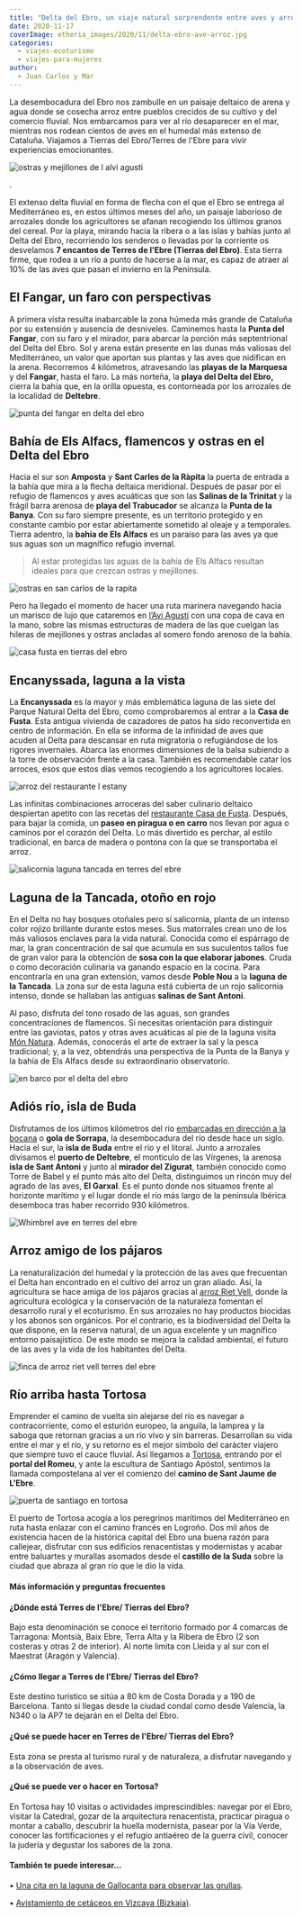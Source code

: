 ```yaml
---
title: "Delta del Ebro, un viaje natural sorprendente entre aves y arrozales"
date: 2020-11-17
coverImage: etheria_images/2020/11/delta-ebro-ave-arroz.jpg
categories: 
  - viajes-ecoturismo
  - viajes-para-mujeres
author: 
  - Juan Carlos y Mar
---
```


La desembocadura del Ebro nos zambulle en un paisaje deltaico de arena y agua donde se cosecha arroz entre pueblos crecidos de su cultivo y del comercio fluvial. Nos embarcamos para ver al río desaparecer en el mar, mientras nos rodean cientos de aves en el humedal más extenso de Cataluña. Viajamos a Tierras del Ebro/Terres de l'Ebre para vivir experiencias emocionantes.

![ostras y mejillones de l alvi agusti](etheria_images/2020/11/delta-del-ebro-bahia-els-alfacs.jpg "Granja de ostras y mejillones de L'Avi Agustí en Sant Carles de la Rápita.")

. 

El extenso delta fluvial en forma de flecha con el que el Ebro se entrega al 
Mediterráneo es, en estos últimos meses del año, un paisaje laborioso de arrozales donde 
los agricultores se afanan recogiendo los últimos granos del cereal. Por la playa, 
mirando hacia la ribera o a las islas y bahías junto al Delta del Ebro, recorriendo los 
senderos o llevadas por la corriente os desvelamos **7 encantos de Terres de l’Ebre 
(Tierras del Ebro)**. Esta tierra firme, que rodea a un río a punto de hacerse a la mar, 
es capaz de atraer al 10% de las aves que pasan el invierno en la Península. 

## El Fangar, un faro con perspectivas

A primera vista resulta inabarcable la zona húmeda más grande de Cataluña por su 
extensión y ausencia de desniveles. Caminemos hasta la **Punta del Fangar**, con su faro 
y el mirador, para abarcar la porción más septentrional del Delta del Ebro. Sol y arena 
están presente en las dunas más valiosas del Mediterráneo, un valor que aportan sus 
plantas y las aves que nidifican en la arena. Recorremos 4 kilómetros, atravesando las 
**playas de la Marquesa** y del **Fangar**, hasta el faro. La más norteña, la **playa 
del Delta del Ebro,** cierra la bahía que, en la orilla opuesta, es contorneada por los 
arrozales de la localidad de **Deltebre**. 

![punta del fangar en delta del ebro](etheria_images/2020/11/delta-del-ebro-el-fangar-683x1024.jpg "Península del Fangar.")

## Bahía de Els Alfacs, flamencos y ostras en el Delta del Ebro

Hacia el sur son **Amposta** y **Sant Carles de la Ràpita** la puerta de entrada a la 
bahía que mira a la flecha deltaica meridional. Después de pasar por el refugio de 
flamencos y aves acuáticas que son las **Salinas de la Trinitat** y la frágil barra 
arenosa de **playa del Trabucador** se alcanza la **Punta de la Banya**. Con su faro 
siempre presente, es un territorio protegido y en constante cambio por estar 
abiertamente sometido al oleaje y a temporales. Tierra adentro, la **bahía de Els 
Alfacs** es un paraíso para las aves ya que sus aguas son un magnífico refugio invernal. 

> Al estar protegidas las aguas de la bahía de Els Alfacs resultan ideales para que 
> crezcan ostras y mejillones. 

![ostras en san carlos de la rapita](etheria_images/2020/11/delta-del-ebro-ostras-bahia-els-alfacs.jpg "Ostras de L'Avi Agustí, en el Delta del Ebro.")

Pero ha llegado el momento de hacer una ruta marinera navegando hacia un marisco de lujo 
que cataremos en [l’Avi Agustí](http://www.aviagusti.com/quienes-somos/) con una copa de 
cava en la mano, sobre las mismas estructuras de madera de las que cuelgan las hileras 
de mejillones y ostras ancladas al somero fondo arenoso de la bahía. 

![casa fusta en tierras del ebro](etheria_images/2020/11/delta-ebro-laguna-Encanyssada.jpg "Canales de Casa de Fusta, en el Parque Natural Delta del Ebro.")

## Encanyssada, laguna a la vista

La **Encanyssada** es la mayor y más emblemática laguna de las siete del Parque Natural 
Delta del Ebro, como comprobaremos al entrar a la **Casa de Fusta**. Esta antigua 
vivienda de cazadores de patos ha sido reconvertida en centro de información. En ella se 
informa de la infinidad de aves que acuden al Delta para descansar en ruta migratoria o 
refugiándose de los rigores invernales. Abarca las enormes dimensiones de la balsa 
subiendo a la torre de observación frente a la casa. También es recomendable catar los 
arroces, esos que estos días vemos recogiendo a los agricultores locales. 

![arroz del restaurante l estany](etheria_images/2020/11/delta-ebro-laguna-Encanyssada-paella-683x1024.jpg "Restaurante L'Estany, en Tierras del Ebro.")

Las infinitas combinaciones arroceras del saber culinario deltaico despiertan apetito 
con las recetas del [restaurante Casa de Fusta](https://restaurantcasadefusta.com/es/). 
Después, para bajar la comida, un **paseo en piragua o en carro** nos llevan por agua o 
caminos por el corazón del Delta. Lo más divertido es perchar, al estilo tradicional, en 
barca de madera o pontona con la que se transportaba el arroz. 

![salicornia laguna tancada en terres del ebre](etheria_images/2020/11/del-ebro-tancada-salicornia-683x1024.jpg "Salicornia de la laguna de la Tancada.")

## Laguna de la Tancada, otoño en rojo

En el Delta no hay bosques otoñales pero sí salicornia, planta de un intenso color 
rojizo brillante durante estos meses. Sus matorrales crean uno de los más valiosos 
enclaves para la vida natural. Conocida como el espárrago de mar, la gran concentración 
de sal que acumula en sus suculentos tallos fue de gran valor para la obtención de 
**sosa con la que elaborar jabones**. Cruda o como decoración culinaria va ganando 
espacio en la cocina. Para encontrarla en una gran extensión, vamos desde **Poble Nou** 
a la **laguna de la Tancada**. La zona sur de esta laguna está cubierta de un rojo 
salicornia intenso, donde se hallaban las antiguas **salinas de Sant Antoni**. 

Al paso, disfruta del tono rosado de las aguas, son grandes concentraciones de 
flamencos. Si necesitas orientación para distinguir entre las gaviotas, patos y otras 
aves acuáticas al pie de la laguna visita [Món 
Natura](https://www.monnaturadelta.com/es/home/portada). Además, conocerás el arte de 
extraer la sal y la pesca tradicional; y, a la vez, obtendrás una perspectiva de la 
Punta de la Banya y la bahía de Els Alfacs desde su extraordinario observatorio. 

![en barco por el delta del ebro](etheria_images/2020/11/delta-ebro-navegar.jpg "Navegando por el Delta del Ebro.")

## Adiós río, isla de Buda

Disfrutamos de los últimos kilómetros del río [embarcadas en dirección a la 
bocana](https://creuersdeltaebre.com/) o **gola de Sorrapa**, la desembocadura del río 
desde hace un siglo. Hacia el sur, la **isla de Buda** entre el río y el litoral. Junto 
a arrozales divisamos el **puerto de Deltebre**, el montículo de las Vírgenes, la 
arenosa **isla de Sant Antoni** y junto al **mirador del Zigurat**, también conocido 
como Torre de Babel y el punto más alto del Delta, distinguimos un rincón muy del agrado 
de las aves, **El Garxal**. Es el punto donde nos situamos frente al horizonte marítimo 
y el lugar donde el río más largo de la península Ibérica desemboca tras haber recorrido 
930 kilómetros. 

![Whimbrel ave en terres del ebre](etheria_images/2020/11/delta-ebro-ave-arroz.jpg "Whimbrel (Numenius phaeopus) en Tierras del Ebro.")

## Arroz amigo de los pájaros

La renaturalización del humedal y la protección de las aves que frecuentan el Delta han 
encontrado en el cultivo del arroz un gran aliado. Así, la agricultura se hace amiga de 
los pájaros gracias al [arroz Riet Vell](https://www.rietvell.com/), donde la 
agricultura ecológica y la conservación de la naturaleza fomentan el desarrollo rural y 
el ecoturismo. En sus arrozales no hay productos biocidas y los abonos son orgánicos. 
Por el contrario, es la biodiversidad del Delta la que dispone, en la reserva natural, 
de un agua excelente y un magnífico entorno paisajístico. De este modo se mejora la 
calidad ambiental, el futuro de las aves y la vida de los habitantes del Delta. 

![finca de arroz riet vell terres del ebre](etheria_images/2020/11/delta-ebro-arroz-697x1024.jpg "Finca de arroz ecológico Riet Vell.")

## Río arriba hasta Tortosa

Emprender el camino de vuelta sin alejarse del río es navegar a contracorriente, como el 
esturión europeo, la anguila, la lamprea y la saboga que retornan gracias a un río vivo 
y sin barreras. Desarrollan su vida entre el mar y el río, y su retorno es el mejor 
símbolo del carácter viajero que siempre tuvo el cauce fluvial. Así llegamos a [Tortosa](https://www.tortosaturisme.cat/es/), 
entrando por el **portal del Romeu**, y ante la escultura de Santiago Apóstol, sentimos 
la llamada compostelana al ver el comienzo del **camino de Sant Jaume de L’Ebre**. 

![puerta de santiago en tortosa](etheria_images/2020/11/puerta-santiago-tortosa.jpg "Portal del Romeu, en Tortosa.")

El puerto de Tortosa acogía a los peregrinos marítimos del Mediterráneo en ruta hasta 
enlazar con el camino francés en Logroño. Dos mil años de existencia hacen de la 
histórica capital del Ebro una buena razón para callejear, disfrutar con sus edificios 
renacentistas y modernistas y acabar entre baluartes y murallas asomados desde el 
**castillo de la Suda** sobre la ciudad que abraza al gran río que le dio la vida. 

#### Más información y preguntas frecuentes

#### ¿Dónde está Terres de l'Ebre/ Tierras del Ebro?

Bajo esta denominación se conoce el territorio formado por 4 comarcas de Tarragona: 
Montsià, Baix Ebre, Terra Alta y la Ribera de Ebro (2 son costeras y otras 2 de 
interior). Al norte limita con Lleida y al sur con el Maestrat (Aragón y Valencia). 

#### ¿Cómo llegar a Terres de l'Ebre/ Tierras del Ebro?

Este destino turístico se sitúa a 80 km de Costa Dorada y a 190 de Barcelona. Tanto si 
llegas desde la ciudad condal como desde Valencia, la N340 o la AP7 te dejarán en el 
Delta del Ebro. 

#### ¿Qué se puede hacer en Terres de l'Ebre/ Tierras del Ebro?

Esta zona se presta al turismo rural y de naturaleza, a disfrutar navegando y a la 
observación de aves. 

#### ¿Qué se puede ver o hacer en Tortosa?

En Tortosa hay 10 visitas o actividades imprescindibles: navegar por el Ebro, visitar la 
Catedral, gozar de la arquitectura renacentista, practicar piragua o montar a caballo, 
descubrir la huella modernista, pasear por la Vía Verde, conocer las fortificaciones y 
el refugio antiaéreo de la guerra civil, conocer la judería y degustar los sabores de la 
zona. 

#### También te puede interesar...

• [Una cita en la laguna de Gallocanta para observar las 
grullas](https://etheriamagazine.com/2019/10/29/laguna-de-gallocanta-donde-cuando-ver-grullas/). 

• [Avistamiento de cetáceos en Vizcaya 
(Bizkaia)](https://etheriamagazine.com/2020/04/20/avistamiento-cetaceos-bizkaia-vizcaya-pais-vasco/).
